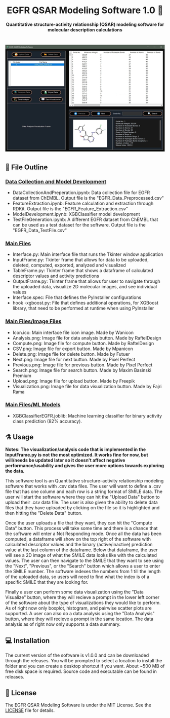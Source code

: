 <div align="center">
  <h1>EGFR QSAR Modeling Software 1.0 🧬</h1>
  <p align="center"><strong>Quantitative structure-activity relationship (QSAR) modeling software for molecular description calculations</strong></p>
</div>

# ![alt text](https://github.com/joushvak17/EGFR-QSAR-Modeling-Software/blob/master/Main%20Files/UI_Image.jpg)

## 📑 File Outline 

### [Data Collection and Model Development](https://github.com/joushvak17/EGFR-QSAR-Modeling-Software/tree/master/Data%20Collection%20and%20Model%20Development)
- DataCollectionAndPreperation.ipynb: Data collection file for EGFR dataset from ChEMBL. Output file is the "EGFR_Data_Preprocessed.csv" 
- FeatureExtraction.ipynb: Feature calculation and extraction through RDKit. Output file is the "EGFR_Feature_Extraction.csv"
- ModelDevelopment.ipynb: XGBClassifier model development
- TestFileGeneration.ipynb: A different EGFR dataset from ChEMBL that can be used as a test dataset for the software. Output file is the "EGFR_Data_TestFile.csv"

### [Main Files](https://github.com/joushvak17/EGFR-QSAR-Modeling-Software/tree/master/Main%20Files)
- Interface.py: Main interface file that runs the Tkinter window application
- InputFrame.py: Tkinter frame that allows for data to be uploaded, deleted, computed, exported, analyzed and visualized
- TableFrame.py: Tkinter frame that shows a dataframe of calculated descriptor values and activity predictions
- OutputFrame.py: Tkinter frame that allows for user to navigate through the uploaded data, visualize 2D molecular images, and see individual values
- Interface.spec: File that defines the PyInstaller configurations
- hook -xgboost.py: File that defines additional operations, for XGBoost library, that need to be performed at runtime when using PyInstaller

### [Main Files/Image Files](https://github.com/joushvak17/EGFR-QSAR-Modeling-Software/tree/master/Main%20Files/Image%20Files)
- Icon.ico: Main interface file icon image. Made by Wanicon
- Analysis.png: Image file for data analysis button. Made by RaftelDesign
- Compute.png: Image file for compute button. Made by RaftelDesign
- CSV.png: Image file for export button. Made by Mpanicon
- Delete.png: Image file for delete button. Made by Futuer
- Next.png: Image file for next button. Made by Pixel Perfect
- Previous.png: Image file for previous button. Made by Pixel Perfect
- Search.png: Image file for search button. Made by Maxim Basinski Premium
- Upload.png: Image file for upload button. Made by Freepik
- Visualization.png: Image file for data visualization button. Made by Fajri Rama

### [Main Files/ML Models](https://github.com/joushvak17/EGFR-QSAR-Modeling-Software/tree/master/Main%20Files/MLModels)
- XGBClassifierEGFR.joblib: Machine learning classifier for binary activity class prediction (82% accuracy).

## ⚗️ Usage

**Notes: The visualization/analysis code that is implemented in the InputFrame.py is not the most optimized. It works fine for now, but will/needs be updated later so it doesn't affect negative performance/usability and gives the user more options towards exploring the data.**

This software tool is an Quantitative structure–activity relationship modeling software that works with .csv data files. The user will want to define a .csv file that has one column and each row is a string format of SMILE data. The user will start the software where they can hit the "Upload Data" button to upload their .csv data file. The user is also given the ability to delete data files that they have uploaded by clicking on the file so it is highlighted and then hitting the "Delete Data" button. 

Once the user uploads a file that they want, they can hit the "Compute Data" button. This process will take some time and there is a chance that the software will enter a Not Responding mode. Once all the data has been computed, a dataframe will show on the top right of the software with calculated descriptor values and the binary (active/inactive) prediction value at the last column of the dataframe. Below that dataframe, the user will see a 2D image of what the SMILE data looks like with the calculated values. The user can then navigate to the SMILE that they want to see using the "Next", "Previous", or the "Search" button which allows a user to enter the SMILE number. The software indexes the numbers from 1 till the length of the uploaded data, so users will need to find what the index is of a specific SMILE that they are looking for.

Finally a user can perform some data visualization using the "Data Visualize" button, where they will recieve a prompt in the lower left corner of the software about the type of visualizations they would like to perform. As of right now only boxplot, histogram, and pairwise scatter plots are supported. A user can also do a data analysis using the "Data Analysis" button, where they will recieve a prompt in the same location. The data analysis as of right now only supports a data summary.

## 💻 Installation

The current version of the software is v1.0.0 and can be downloaded through the releases. You will be prompted to select a location to install the folder and you can create a desktop shortcut if you want. About ~500 MB of free disk space is required. Source code and executable can be found in releases.

## 📜 License

The EGFR QSAR Modeling Software is under the MIT License. See the [LICENSE](LICENSE) file for details.
